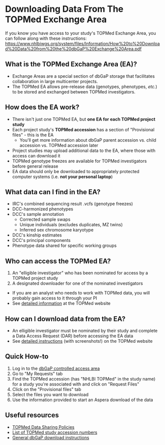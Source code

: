 # Downloading Data From The TOPMed Exchange Area

If you know you have access to your study's TOPMed Exchange Area, you can follow along with these instructions:
https://www.nhlbiwgs.org/system/files/Information/How%20to%20Download%20Data%20from%20the%20dbGaP%20Exchange%20Area.pdf

## What is the TOPMed Exchange Area (EA)?
* Exchange Areas are a special section of dbGaP storage that facilitates collaboration in large multicenter projects.
* The TOPMed EA allows pre-release data (genotypes, phenotypes, *etc.*) to be stored and exchanged between TOPMed investigators.

## How does the EA work?
* There isn't just one TOPMed EA, but **one EA for each TOPMed project study**
* Each project study's **TOPMed accession** has a section of "Provisional files" - this is the EA
    * You'll get more information about dbGaP parent accession vs. child accession vs. TOPMed accession later
* Project studies may upload additional data to the EA, where those with access can download it
* TOPMed genotype freezes are available for TOPMed investigators before general release
* EA data should only be downloaded to appropriately protected computer systems (i.e. **not your personal laptop**)

## What data can I find in the EA?
* IRC's combined sequencing result .vcfs (genotype freezes)
* DCC-harmonized phenotypes
* DCC's sample annotation
    * Corrected sample swaps
    * Unique individuals (excludes duplicates, MZ twins)
    * Inferred sex chromosome karyotype
* DCC's kinship estimates
* DCC's principal components
* Phenotype data shared for specific working groups

## Who can access the TOPMed EA?
1. An "elligible investigator" who has been nominated for access by a TOPMed project study
2. A designated downloader for one of the nominated investigators
* If you are an analyst who needs to work with TOPMed data, you will probably gain access to it through your PI
* See [detailed information](https://www.nhlbiwgs.org/topmed-data-sharing-policies#D) at the TOPMed website

## How can I download data from the EA?
* An elligible investigator must be nominated by their study and complete a Data Access Request (DAR) before accessing the EA data
* See [detailed instructions](https://www.nhlbiwgs.org/system/files/Information/How%20to%20Download%20Data%20from%20the%20dbGaP%20Exchange%20Area.pdf) (with screenshots!) on the TOPMed website

## Quick How-to
1. Log in to the [dbGaP controlled access area](https://dbgap.ncbi.nlm.nih.gov/aa/wga.cgi?page=login)
2. Go to "My Requests" tab
3. Find the TOPMed accession (has "NHLBI TOPMed" in the study name) for a study you're associated with and click on "Request Files"
4. Click on the "Provisional files" tab
5. Select the files you want to download
6. Use the information provided to start an Aspera download of the data

## Useful resources
* [TOPMed Data Sharing Policies](https://www.nhlbiwgs.org/topmed-data-sharing-policies/)
* [List of TOPMed study accession numbers](https://www.nhlbiwgs.org/system/files/Information/TOPMed_EA_dbgap_study_accession_nums.pdf)
* [General dbGaP download instructions](https://www.ncbi.nlm.nih.gov/books/NBK36439/#Download.Download_Procedure)